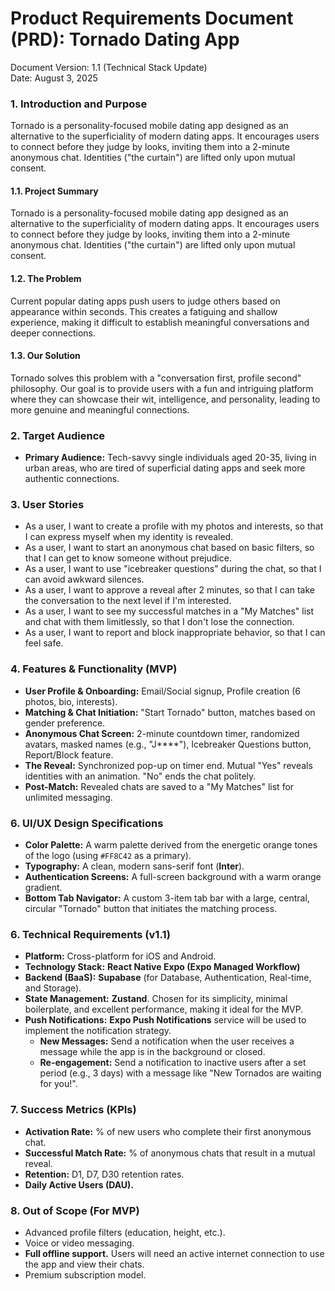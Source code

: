 # **Product Requirements Document (PRD): Tornado Dating App**

Document Version: 1.1 (Technical Stack Update)  
Date: August 3, 2025

### **1. Introduction and Purpose**

Tornado is a personality-focused mobile dating app designed as an alternative to the superficiality of modern dating apps. It encourages users to connect before they judge by looks, inviting them into a 2-minute anonymous chat. Identities ("the curtain") are lifted only upon mutual consent.

#### 1.1. Project Summary
Tornado is a personality-focused mobile dating app designed as an alternative to the superficiality of modern dating apps. It encourages users to connect before they judge by looks, inviting them into a 2-minute anonymous chat. Identities ("the curtain") are lifted only upon mutual consent.

#### 1.2. The Problem
Current popular dating apps push users to judge others based on appearance within seconds. This creates a fatiguing and shallow experience, making it difficult to establish meaningful conversations and deeper connections.

#### 1.3. Our Solution
Tornado solves this problem with a "conversation first, profile second" philosophy. Our goal is to provide users with a fun and intriguing platform where they can showcase their wit, intelligence, and personality, leading to more genuine and meaningful connections.

### **2\. Target Audience**

* **Primary Audience:** Tech-savvy single individuals aged 20-35, living in urban areas, who are tired of superficial dating apps and seek more authentic connections.

### 3. User Stories

* As a user, I want to create a profile with my photos and interests, so that I can express myself when my identity is revealed.
* As a user, I want to start an anonymous chat based on basic filters, so that I can get to know someone without prejudice.
* As a user, I want to use "icebreaker questions" during the chat, so that I can avoid awkward silences.
* As a user, I want to approve a reveal after 2 minutes, so that I can take the conversation to the next level if I'm interested.
* As a user, I want to see my successful matches in a "My Matches" list and chat with them limitlessly, so that I don't lose the connection.
* As a user, I want to report and block inappropriate behavior, so that I can feel safe.

### **4\. Features & Functionality (MVP)**

* **User Profile & Onboarding:** Email/Social signup, Profile creation (6 photos, bio, interests).  
* **Matching & Chat Initiation:** "Start Tornado" button, matches based on gender preference.  
* **Anonymous Chat Screen:** 2-minute countdown timer, randomized avatars, masked names (e.g., "J\*\*\*\*"), Icebreaker Questions button, Report/Block feature.  
* **The Reveal:** Synchronized pop-up on timer end. Mutual "Yes" reveals identities with an animation. "No" ends the chat politely.  
* **Post-Match:** Revealed chats are saved to a "My Matches" list for unlimited messaging.

### 6. UI/UX Design Specifications

* **Color Palette:** A warm palette derived from the energetic orange tones of the logo (using `#FF8C42` as a primary).
* **Typography:** A clean, modern sans-serif font (**Inter**).
* **Authentication Screens:** A full-screen background with a warm orange gradient.
* **Bottom Tab Navigator:** A custom 3-item tab bar with a large, central, circular "Tornado" button that initiates the matching process.

### **6. Technical Requirements (v1.1)**

* **Platform:** Cross-platform for iOS and Android.  
* **Technology Stack:** **React Native Expo (Expo Managed Workflow)**  
* **Backend (BaaS):** **Supabase** (for Database, Authentication, Real-time, and Storage).
* **State Management:** **Zustand**. Chosen for its simplicity, minimal boilerplate, and excellent performance, making it ideal for the MVP.  
* **Push Notifications:** **Expo Push Notifications** service will be used to implement the notification strategy.  
  * **New Messages:** Send a notification when the user receives a message while the app is in the background or closed.  
  * **Re-engagement:** Send a notification to inactive users after a set period (e.g., 3 days) with a message like "New Tornados are waiting for you\!".

### **7. Success Metrics (KPIs)**

* **Activation Rate:** % of new users who complete their first anonymous chat.  
* **Successful Match Rate:** % of anonymous chats that result in a mutual reveal.  
* **Retention:** D1, D7, D30 retention rates.  
* **Daily Active Users (DAU).**

### **8. Out of Scope (For MVP)**

* Advanced profile filters (education, height, etc.).  
* Voice or video messaging.  
* **Full offline support.** Users will need an active internet connection to use the app and view their chats.  
* Premium subscription model.